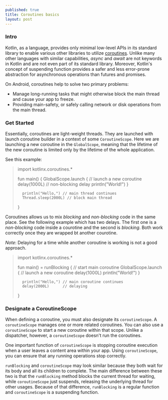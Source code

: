 ```yaml
---
published: true
title: Coroutines basics
layout: post
---
```


### Intro

Kotlin, as a language, provides only minimal low-level APIs in its standard library to enable various other libraries to utilize [coroutines]. Unlike many other languages with similar capabilities, *async* and *await* are not keywords in Kotlin and are not even part of its standard library. Moreover, Kotlin's concept of suspending function provides a safer and less error-prone abstraction for asynchronous operations than futures and promises.

On Android, coroutines help to solve two primary problems:
</br>
* Manage long-running tasks that might otherwise block the main thread and cause your app to freeze.
* Providing main-safety, or safely calling network or disk operations from the main thread.

### Get Started 

Essentially, coroutines are light-weight threads. They are launched with launch coroutine builder in a context of some `CoroutineScope`. Here we are launching a new coroutine in the `GlobalScope`, meaning that the lifetime of the new coroutine is limited only by the lifetime of the whole application.

See this example: 

>	import kotlinx.coroutines.*
>	
>	fun main() {
>	    GlobalScope.launch { // launch a new coroutine
>		delay(1000L) // non-blocking delay
>		println("World!")
>	}
>	
>		println("Hello,") // main thread continues
>		Thread.sleep(2000L) // block main thread
>	}
 
Coroutines allows us to mix _blocking_ and _non-blocking_ code in the same place. See the following example which has two delays. The first one is a _non-blocking_ code inside a courotine and the second is _blocking_. Both work correctly once they are wrapped bt another courotine.

*Note*: Delaying for a time while another coroutine is working is not a good approach.

>	import kotlinx.coroutines.*
>	
>	fun main() = runBlocking<Unit> { // start main coroutine
>		GlobalScope.launch { // launch a new coroutine
>		delay(1000L)
>		println("World!")
>	}
>	    
>		println("Hello,") // main coroutine continues
>		delay(2000L)      // delaying
>	}

### Designate a CoroutineScope

When defining a coroutine, you must also designate its `coroutineScope`. A `coroutineScope` manages one or more related coroutines. You can also use a `coroutineScope` to start a new coroutine within that scope. Unlike a dispatcher, however, a `coroutineScope` doesn't run the coroutines.

One important function of `coroutineScope` is stopping coroutine execution when a user leaves a content area within your app. Using `coroutineScope`, you can ensure that any running operations stop correctly.

`runBlocking` and `coroutineScope` may look similar because they both wait for its body and all its children to complete. The main difference between these two is that the `runBlocking` method blocks the current thread for waiting, while `coroutineScope` just suspends, releasing the underlying thread for other usages. Because of that difference, `runBlocking` is a regular function and `coroutineScope` is a suspending function.

[coroutines]: https://github.com/Kotlin/kotlinx.coroutines